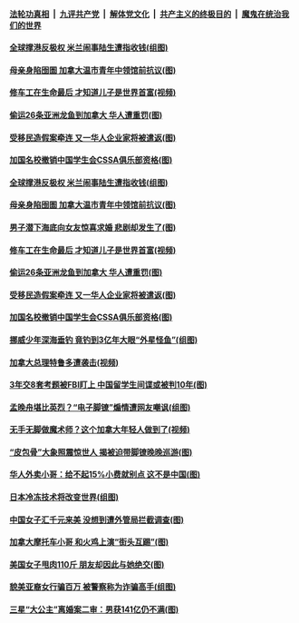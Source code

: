 ####  [法轮功真相](../../../../basic/blob/master/README.md?t=09300852) &nbsp;|&nbsp; [九评共产党](../../../../9ping.md/blob/master/README.md?t=09300852) &nbsp;|&nbsp; [解体党文化](../../../../jtdwh.md/blob/master/README.md?t=09300852)  &nbsp;|&nbsp; [共产主义的终极目的](../../../../gczydzjmd.md/blob/master/README.md?t=09300852) &nbsp;|&nbsp; [魔鬼在统治我们的世界](../../../../mgztzwmdsj.md/blob/master/README.md?t=09300852) 

#### [全球撑港反极权 米兰闹事陆生遭指收钱(组图)](../pages/p3/908965.md?t=09300852) 

#### [母亲身陷囹圄 加拿大温市青年中领馆前抗议(图)](../pages/p3/908948.md?t=09300852) 

#### [修车工在生命最后 才知道儿子是世界首富(视频)](../pages/p3/908859.md?t=09300852) 

#### [偷运26条亚洲龙鱼到加拿大 华人遭重罚(图)](../pages/p3/908858.md?t=09300852) 

#### [受移民造假案牵连 又一华人企业家将被遣返(图)](../pages/p3/908857.md?t=09300852) 

#### [加国名校撤销中国学生会CSSA俱乐部资格(图)](../pages/p3/908855.md?t=09300852) 

#### [全球撑港反极权 米兰闹事陆生遭指收钱(组图)](../pages/p3/908965.md?t=09300852) 

#### [母亲身陷囹圄 加拿大温市青年中领馆前抗议(图)](../pages/p3/908948.md?t=09300852) 

#### [男子潜下海底向女友惊喜求婚 悲剧却发生了(图)](../pages/p3/908944.md?t=09300852) 

#### [修车工在生命最后 才知道儿子是世界首富(视频)](../pages/p3/908859.md?t=09300852) 

#### [偷运26条亚洲龙鱼到加拿大 华人遭重罚(图)](../pages/p3/908858.md?t=09300852) 

#### [受移民造假案牵连 又一华人企业家将被遣返(图)](../pages/p3/908857.md?t=09300852) 

#### [加国名校撤销中国学生会CSSA俱乐部资格(图)](../pages/p3/908855.md?t=09300852) 

#### [挪威少年深海垂钓 竟钓到3亿年大眼“外星怪鱼”(组图)](../pages/p3/908488.md?t=09300852) 

#### [加拿大总理特鲁多遭袭击(视频)](../pages/p3/908787.md?t=09300852) 

#### [3年交8套考题被FBI盯上 中国留学生间谍或被判10年(图)](../pages/p3/908754.md?t=09300852) 

#### [孟晚舟堪比英烈？“电子脚镣”煽情遭网友嘲讽(组图)](../pages/p3/908738.md?t=09300852) 

#### [无手无脚做魔术师？这个加拿大年轻人做到了(视频)](../pages/p3/908734.md?t=09300852) 

#### [“皮包骨”大象照震惊世人 揭被迫带脚镣晚晚巡游(图)](../pages/p3/908724.md?t=09300852) 

#### [华人外卖小哥：给不起15%小费就别点 这不是中国(图)](../pages/p3/908712.md?t=09300852) 

#### [日本冷冻技术将改变世界(组图)](../pages/p3/908658.md?t=09300852) 

#### [中国女子汇千元来美 没想到遭外管局拦截调查(图)](../pages/p3/908654.md?t=09300852) 

#### [加拿大摩托车小哥 和火鸡上演“街头互踢”(图)](../pages/p3/908640.md?t=09300852) 

#### [美国女子甩肉110斤 朋友却因此与她绝交(图)](../pages/p3/908604.md?t=09300852) 

#### [貌美亚裔女行骗百万 被警察称为诈骗高手(组图)](../pages/p3/908605.md?t=09300852) 

#### [三星“大公主”离婚案二审：男获141亿仍不满(图)](../pages/p3/908589.md?t=09300852) 

